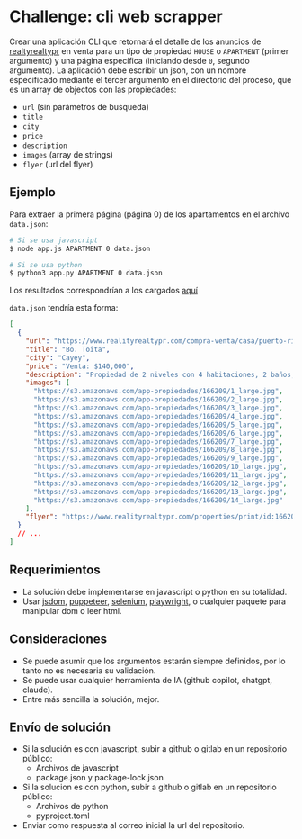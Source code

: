 # Challenge: cli web scrapper

Crear una aplicación CLI que retornará el detalle de los anuncios de
[realtyrealtypr](https://www.realityrealtypr.com) en venta para un tipo de
propiedad `HOUSE` o `APARTMENT` (primer argumento) y una página específica
(iniciando desde `0`, segundo argumento). La aplicación debe escribir un json,
con un nombre especificado mediante el tercer argumento en el directorio del
proceso, que es un array de objectos con las propiedades:

- `url` (sin parámetros de busqueda)
- `title`
- `city`
- `price`
- `description`
- `images` (array de strings)
- `flyer` (url del flyer)

## Ejemplo

Para extraer la primera página (página 0) de los apartamentos en el archivo `data.json`:

```bash
# Si se usa javascript
$ node app.js APARTMENT 0 data.json

# Si se usa python
$ python3 app.py APARTMENT 0 data.json
```

Los resultados correspondrían a los cargados [aquí](https://www.realityrealtypr.com/propiedades/venta/?search%5Barea%5D=&search%5Bprice_from%5D=&search%5Bkeywords%5D=&search%5Bproperty_type%5D=&search%5Bproperty_type%5D=Residential%3A5&search%5Bprice_to%5D=)

`data.json` tendría esta forma:

```json
[
  {
    "url": "https://www.realityrealtypr.com/compra-venta/casa/puerto-rico/cayey/bo-toita/166209",
    "title": "Bo. Toita",
    "city": "Cayey",
    "price": "Venta: $140,000",
    "description": "Propiedad de 2 niveles con 4 habitaciones, 2 baños, sala, comedor, balcón al frente, marquesina para 2 autos \"back-to-back\". En la planta de abajo super amplio de 2 habitaciones, 1 baños, comedor, cocina 300 mtrs. de terreno. \"PORQUE VENDEMOS TU PROPIEDAD EN TIEMPO RECORD\". Para ver ésta y más propiedades acceda: www.realityrealtypr.com.",
    "images": [
      "https://s3.amazonaws.com/app-propiedades/166209/1_large.jpg",
      "https://s3.amazonaws.com/app-propiedades/166209/2_large.jpg",
      "https://s3.amazonaws.com/app-propiedades/166209/3_large.jpg",
      "https://s3.amazonaws.com/app-propiedades/166209/4_large.jpg",
      "https://s3.amazonaws.com/app-propiedades/166209/5_large.jpg",
      "https://s3.amazonaws.com/app-propiedades/166209/6_large.jpg",
      "https://s3.amazonaws.com/app-propiedades/166209/7_large.jpg",
      "https://s3.amazonaws.com/app-propiedades/166209/8_large.jpg",
      "https://s3.amazonaws.com/app-propiedades/166209/9_large.jpg",
      "https://s3.amazonaws.com/app-propiedades/166209/10_large.jpg",
      "https://s3.amazonaws.com/app-propiedades/166209/11_large.jpg",
      "https://s3.amazonaws.com/app-propiedades/166209/12_large.jpg",
      "https://s3.amazonaws.com/app-propiedades/166209/13_large.jpg",
      "https://s3.amazonaws.com/app-propiedades/166209/14_large.jpg"
    ],
    "flyer": "https://www.realityrealtypr.com/properties/print/id:166209/broker_id:14011/"
  }
  // ...
]
```

## Requerimientos

- La solución debe implementarse en javascript o python en su totalidad.
- Usar [jsdom](https://www.npmjs.com/package/jsdom), [puppeteer](https://pptr.dev/),
  [selenium](https://www.selenium.dev), [playwright](https://playwright.dev/),
  o cualquier paquete para manipular dom o leer html.

## Consideraciones

- Se puede asumir que los argumentos estarán siempre definidos, por lo tanto no
  es necesaria su validación.
- Se puede usar cualquier herramienta de IA (github copilot, chatgpt, claude).
- Entre más sencilla la solución, mejor.

## Envío de solución

- Si la solución es con javascript, subir a github o gitlab en un repositorio público:
  - Archivos de javascript
  - package.json y package-lock.json
- Si la solucion es con python, subir a github o gitlab en un repositorio público:
  - Archivos de python
  - pyproject.toml
- Enviar como respuesta al correo inicial la url del repositorio.

